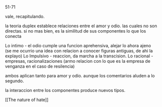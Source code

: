 51-71

vale, recapitulando.

la teoria duplex establece relaciones entre  el amor y odio.  las cuales no son directas. si no mas bien,  es la similitud de sus componentes lo que los conecta


Lo intimo
	- el odio cumple una funcion aprehensiva, alejar lo ahora ajeno
	(se me ocurrio una idea con relacion a conocer figuras antiguas, de ahi la explayo)
Lo Impulsivo
	-  reaccion, da marcha a la transcision.
Lo racional
	- empresas, racionalizaciones 
	(armo relacion con lo que es la empresa de venganza en el caso de resilencia)


ambos aplican tanto para amor y odio. aunque los comentarios aluden a lo segundo.

 la interaccion entre los componentes produce nuevos tipos. 
 
 
 [[The nature of hate]]